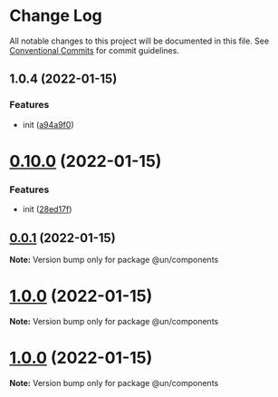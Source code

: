 # Change Log

All notable changes to this project will be documented in this file.
See [Conventional Commits](https://conventionalcommits.org) for commit guidelines.

## 1.0.4 (2022-01-15)


### Features

* init ([a94a9f0](https://github.com/maxiangsai/un-lib/commit/a94a9f0f0cd191a87985f26c5128217356ba2fd0))





# [0.10.0](https://github.com/maxiangsai/un-lib/compare/@un/components@1.0.0...@un/components@0.10.0) (2022-01-15)

### Features

- init ([28ed17f](https://github.com/maxiangsai/un-lib/commit/28ed17f56400143320c6029ec172acd29a85e498))

## [0.0.1](https://github.com/maxiangsai/un-lib/compare/@un/components@1.0.0...@un/components@0.0.1) (2022-01-15)

**Note:** Version bump only for package @un/components

# [1.0.0](https://github.com/maxiangsai/un-lib/compare/@un/components@1.0.0...@un/components@1.0.0) (2022-01-15)

**Note:** Version bump only for package @un/components

# [1.0.0](https://github.com/maxiangsai/un-lib/compare/@un/components@1.0.1...@un/components@1.0.0) (2022-01-15)

**Note:** Version bump only for package @un/components
